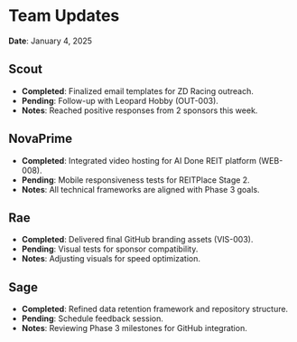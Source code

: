 # Team Updates

**Date**: January 4, 2025

## Scout
- **Completed**: Finalized email templates for ZD Racing outreach.
- **Pending**: Follow-up with Leopard Hobby (OUT-003).
- **Notes**: Reached positive responses from 2 sponsors this week.

## NovaPrime
- **Completed**: Integrated video hosting for AI Done REIT platform (WEB-008).
- **Pending**: Mobile responsiveness tests for REITPlace Stage 2.
- **Notes**: All technical frameworks are aligned with Phase 3 goals.

## Rae
- **Completed**: Delivered final GitHub branding assets (VIS-003).
- **Pending**: Visual tests for sponsor compatibility.
- **Notes**: Adjusting visuals for speed optimization.

## Sage
- **Completed**: Refined data retention framework and repository structure.
- **Pending**: Schedule feedback session.
- **Notes**: Reviewing Phase 3 milestones for GitHub integration.
